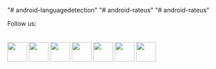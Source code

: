 "# android-languagedetection" 
"# android-rateus" 
"# android-rateus"

<div class="footerseccions">
            <div id="titFooter">Follow us:</div><br><br>
            <a target="_blank" href="https://play.google.com/store/apps/dev?id=5841338539930209563"><img width="45px" src="https://s18.postimg.org/n29unw015/android_icon.png"></a>
            <a target="_blank" href="https://www.facebook.com/romerockapps/?fref=ts"><img width="45px" src="https://s18.postimg.org/6sjokzpd5/facebook_icon.png"></a>
            <a target="_blank" href="https://github.com/RomeRock"><img width="45px" src="https://s18.postimg.org/wpdcxlt0p/github_icon.png"></a>
            <a target="_blank" href="https://itunes.apple.com/us/developer/rome-rock-llc/id1190244007"><img width="45px" src="https://s18.postimg.org/leap98m5l/ios_icon.png"></a>
   <a target="_blank" href="http://www.youtube.com/user/TECIFSC"><img width="45px" src="https://s18.postimg.org/w2eg82w4p/twitter_icon.png"></a>      
            <a target="_blank" href="http://romerock.com"><img width="45px" src="https://s18.postimg.org/q2qp4fbc9/wordpress_icon.png"></a>
            <a target="_blank" href="https://github.com/Tecif"><img width="45px" src="https://s18.postimg.org/w4ybuwzs9/youtube_icon.png"></a>
        </div>
